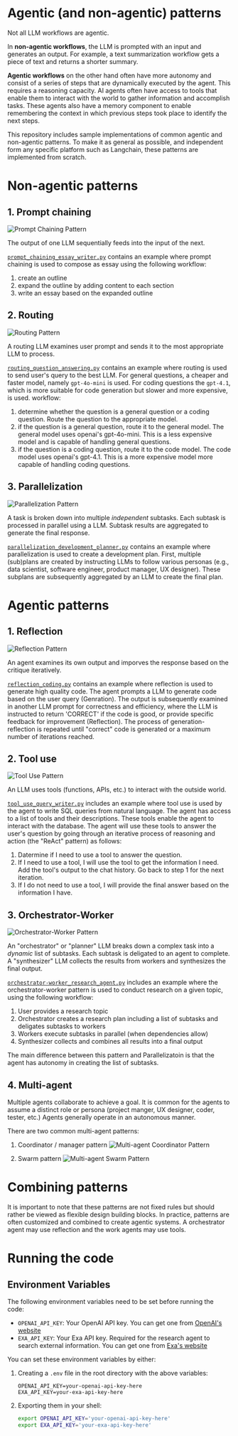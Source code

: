 # Agentic (and non-agentic) patterns
Not all LLM workflows are agentic.

In **non-agentic workflows**, the LLM is prompted with an input and generates an output. For example, a text summarization workflow gets a piece of text and returns a shorter summary.

**Agentic workflows** on the other hand often have more autonomy and consist of a series of steps that are dynamically executed by the agent. This requires a reasoning capacity. AI agents often have access to tools that enable them to interact with the world to gather information and accomplish tasks. These agents also have a memory component to enable remembering the context in which previous steps took place to identify the next steps.

This repository includes sample implementations of common agentic and non-agentic patterns. To make it as general as possible, and independent form any specific platform such as Langchain, these patterns are implemented from scratch.

# Non-agentic patterns
## 1. Prompt chaining

![Prompt Chaining Pattern](agentic%20patterns%20-%20prompt%20chaining.png)

The output of one LLM sequentially feeds into the input of the next.

[`prompt_chaining_essay_writer.py`](https://github.com/araskay/agentic_patterns/blob/main/non-agentic_workflows/prompt_chaining_essay_writer.py) contains an example where prompt chaining is used to compose as essay using the following workflow:
1. create an outline
2. expand the outline by adding content to each section
3. write an essay based on the expanded outline

## 2. Routing

![Routing Pattern](agentic%20patterns%20-%20Routing.png)

A routing LLM examines user prompt and sends it to the most appropriate LLM to process.

[`routing_question_answering.py`](https://github.com/araskay/agentic_patterns/blob/main/non-agentic_workflows/routing_question_answering.py) contains an example where routing is used to send user's query to the best LLM. For general questions, a cheaper and faster model, namely `gpt-4o-mini` is used. For coding questions the `gpt-4.1`, which is more suitable for code generation but slower and more expensive, is used.
workflow:
1. determine whether the question is a general question or a coding question.
    Route the question to the appropriate model.
2. if the question is a general question, route it to the general model.
    The general model uses openai's gpt-4o-mini. This is a less expensive model
    and is capable of handling general questions.
3. if the question is a coding question, route it to the code model.
    The code model uses openai's gpt-4.1. This is a more expensive model
    more capable of handling coding questions.

## 3. Parallelization

![Parallelization Pattern](agentic%20patterns%20-%20parallelization.png)

A task is broken down into multiple *independent* subtasks. Each subtask is processed in parallel using a LLM. Subtask results are aggregated to generate the final response.

[`parallelization_development_planner.py`](https://github.com/araskay/agentic_patterns/blob/main/non-agentic_workflows/parallelization_development_planner.py) contains an example where parallelization is used to create a development plan. First, multiple (sub)plans are created by instructing LLMs to follow various personas (e.g., data scientist, software engineer, product manager, UX designer). These subplans are subsequently aggregated by an LLM to create the final plan.

# Agentic patterns
## 1. Reflection

![Reflection Pattern](agentic%20patterns%20-%20reflection.png)

An agent examines its own output and imporves the response based on the critique iteratively.

[`reflection_coding.py`](https://github.com/araskay/agentic_patterns/blob/main/agentic_workflows/reflection_coding.py) contains an example where reflection is used to generate high quality code. The agent prompts a LLM to generate code based on the user query (Genration). The output is subsequently examined in another LLM prompt for correctness and efficiency, where the LLM is instructed to return 'CORRECT' if the code is good, or provide specific feedback for improvement (Reflection). The process of generation-reflection is repeated until "correct" code is generated or a maximum number of iterations reached.

## 2. Tool use

![Tool Use Pattern](agentic%20patterns%20-%20tool%20use.png)

An LLM uses tools (functions, APIs, etc.) to interact with the outside world.

[`tool_use_query_writer.py`](https://github.com/araskay/agentic_patterns/blob/main/agentic_workflows/tool_use_query_writer.py) includes an example where tool use is used by the agent to write SQL queries from natural language.
The agent has access to a list of tools and their descriptions.
These tools enable the agent to interact with the database.
The agent will use these tools to answer the user's question
by going through an iterative process of reasoning and action (the "ReAct" pattern)
as follows:
1. Datermine if I need to use a tool to answer the question.
2. If I need to use a tool, I will use the tool to get the information I need.
    Add the tool's output to the chat history. Go back to step 1 for the next iteration.
3. If I do not need to use a tool, I will provide the final answer based on the information I have.

## 3. Orchestrator-Worker
![Orchestrator-Worker Pattern](agentic%20patterns%20-%20orchestrator-worker.png)

An "orchestrator" or "planner" LLM breaks down a complex task into a *dynamic* list of subtasks. Each subtask is deligated to an agent to complete. A "synthesizer" LLM collects the results from workers and synthesizes the final output.

[`orchestrator-worker_research_agent.py`](https://github.com/araskay/agentic_patterns/blob/main/agentic_workflows/orchestrator-worker_research_agent.py) includes an example where the orchestrator-worker pattern is used to conduct research on a given topic, using the following workflow:
1. User provides a research topic
2. Orchestrator creates a research plan including a list of subtasks
   and deligates subtasks to workers
3. Workers execute subtasks in parallel (when dependencies allow)
4. Synthesizer collects and combines all results into a final output

The main difference between this pattern and Parallelizatoin is that the agent has autonomy in creating the list of subtasks.

## 4. Multi-agent
Multiple agents collaborate to achieve a goal. It is common for the agents to assume a distinct role or persona (project manger, UX designer, coder, tester, etc.) Agents generally operate in an autonomous manner.

There are two common multi-agent patterns:

1. Coordinator / manager pattern
![Multi-agent Coordinator Pattern](agentic%20patterns%20-%20Multi-agent%20coordinator%20approach.png)

2. Swarm pattern
![Multi-agent Swarm Pattern](agentic%20patterns%20-%20Multi-agent%20swarm.png)

# Combining patterns
It is important to note that these patterns are not fixed rules but should rather be viewed as flexible design building blocks. In practice, patterns are often customized and combined to create agentic systems. A orchestrator agent may use reflection and the work agents may use tools.

# Running the code
## Environment Variables
The following environment variables need to be set before running the code:

- `OPENAI_API_KEY`: Your OpenAI API key. You can get one from [OpenAI's website](https://platform.openai.com/api-keys)
- `EXA_API_KEY`: Your Exa API key. Required for the research agent to search external information. You can get one from [Exa's website](https://exa.ai)

You can set these environment variables by either:
1. Creating a `.env` file in the root directory with the above variables:
   ```
   OPENAI_API_KEY=your-openai-api-key-here
   EXA_API_KEY=your-exa-api-key-here
   ```
2. Exporting them in your shell:
   ```bash
   export OPENAI_API_KEY='your-openai-api-key-here'
   export EXA_API_KEY='your-exa-api-key-here'
   ```

